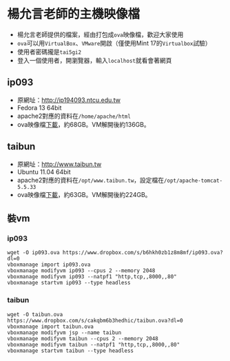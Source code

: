 # 楊允言老師的主機映像檔
* 楊允言老師提供的檔案，經由打包成`ova`映像檔，歡迎大家使用
* `ova`可以用`VirtualBox`、`VMware`開啟（僅使用Mint 17的`Virtualbox`試驗）
* 使用者密碼攏是`tai5gi2`
* 登入一個使用者，開瀏覽器，輸入`localhost`就看會著網頁

## ip093
* 原網址：<http://ip194093.ntcu.edu.tw>
* Fedora 13 64bit
* apache2對應的資料在`/home/apache/html`
* ova映像檔[下載](https://www.dropbox.com/s/b6hkh0zb1z8m8mf/ip093.ova?dl=0)，約68GB。VM解開後約136GB。

## taibun
* 原網址：<http://www.taibun.tw>
* Ubuntu 11.04 64bit
* apache2對應的資料在`/opt/www.taibun.tw`，設定檔在`/opt/apache-tomcat-5.5.33`
* ova映像檔[下載](https://www.dropbox.com/s/cakqbm6b3hedhic/taibun.ova?dl=0)，約63GB。VM解開後約224GB。

## 裝vm
### ip093
```
wget -O ip093.ova https://www.dropbox.com/s/b6hkh0zb1z8m8mf/ip093.ova?dl=0
vboxmanage import ip093.ova
vboxmanage modifyvm ip093 --cpus 2 --memory 2048
vboxmanage modifyvm ip093 --natpf1 "http,tcp,,8000,,80"
vboxmanage startvm ip093 --type headless
```
### taibun
```
wget -O taibun.ova https://www.dropbox.com/s/cakqbm6b3hedhic/taibun.ova?dl=0
vboxmanage import taibun.ova
vboxmanage modifyvm jsp --name taibun
vboxmanage modifyvm taibun --cpus 2 --memory 2048
vboxmanage modifyvm taibun --natpf1 "http,tcp,,8000,,80"
vboxmanage startvm taibun --type headless
```
